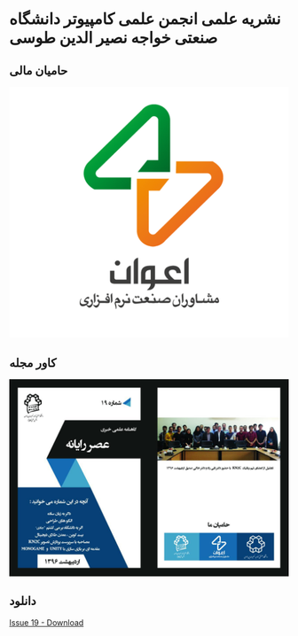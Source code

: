 # نشریه علمی انجمن علمی کامپیوتر دانشگاه صنعتی خواجه نصیر الدین طوسی
##  حامیان مالی
![Sponser](https://github.com/kntu-ce-mag/issue-19/raw/master/sponser-logo.png)
## کاور مجله
![Cover](https://github.com/kntu-ce-mag/issue-19/raw/master/front-cover.jpg)
## دانلود
[Issue 19 - Download](https://github.com/kntu-ce-mag/issue-19/raw/master/CE_KNTU_ISSUE_19.pdf)


